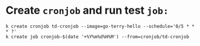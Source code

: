 # Create `cronjob` and run test `job:`

```
k create cronjob td-cronjob --image=go-terry-hello --schedule='0/5 * * * ?'
k create job cronjob-$(date '+%Y%m%d%H%M') --from=cronjob/td-cronjob
```
